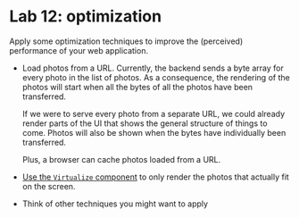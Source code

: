 # Lab 12: optimization

Apply some optimization techniques to improve the (perceived) performance of your web application.

* Load photos from a URL. Currently, the backend sends a byte array for every photo in the list of photos. As a consequence, the rendering of the photos will start when all the bytes of all the photos have been transferred.

  If we were to serve every photo from a separate URL, we could already render parts of the UI that shows the general structure of things to come. Photos will also be shown when the bytes have individually been transferred.

  Plus, a browser can cache photos loaded from a URL.
* [Use the `Virtualize` component](https://docs.microsoft.com/en-us/aspnet/core/blazor/components/virtualization?view=aspnetcore-5.0) to only render the photos that actually fit on the screen.
* Think of other techniques you might want to apply
